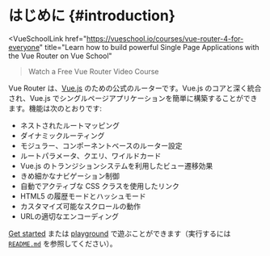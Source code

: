 # はじめに {#introduction}

<VueSchoolLink
  href="https://vueschool.io/courses/vue-router-4-for-everyone"
  title="Learn how to build powerful Single Page Applications with the Vue Router on Vue School"
>Watch a Free Vue Router Video Course</VueSchoolLink>

Vue Router は、[Vue.js](https://ja.vuejs.org) のための公式のルーターです。Vue.js のコアと深く統合され、Vue.js でシングルページアプリケーションを簡単に構築することができます。機能は次のとおりです:

- ネストされたルートマッピング
- ダイナミックルーティング
- モジュラー、コンポーネントベースのルーター設定
- ルートパラメータ、クエリ、ワイルドカード
- Vue.js のトランジションシステムを利用したビュー遷移効果
- きめ細かなナビゲーション制御
- 自動でアクティブな CSS クラスを使用したリンク
- HTML5 の履歴モードとハッシュモード
- カスタマイズ可能なスクロールの動作
- URLの適切なエンコーディング

[Get started](./guide/) または [playground](https://github.com/vuejs/router/tree/main/packages/playground) で遊ぶことができます（実行するには [`README.md`](https://github.com/vuejs/router) を参照してください）。

<HomeSponsors />

<script setup>
import HomeSponsors from '../.vitepress/components/HomeSponsors.vue'
</script>
